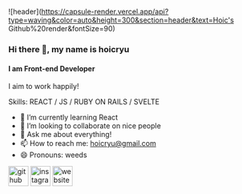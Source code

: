 ![header](https://capsule-render.vercel.app/api?type=waving&color=auto&height=300&section=header&text=Hoic's Github%20render&fontSize=90)

### Hi there 👋, my name is hoicryu
#### I am Front-end Developer

I aim to work happily!

Skills:  REACT / JS / RUBY ON RAILS / SVELTE

- 🌱 I’m currently learning React 
- 👯 I’m looking to collaborate on nice people 
- 💬 Ask me about everything! 
- 📫 How to reach me: hoicryu@gmail.com 
- 😄 Pronouns: weeds 


[<img src='https://cdn.jsdelivr.net/npm/simple-icons@3.0.1/icons/github.svg' alt='github' height='40'>](https://github.com/hoicryu)  [<img src='https://cdn.jsdelivr.net/npm/simple-icons@3.0.1/icons/instagram.svg' alt='instagram' height='40'>](https://www.instagram.com/hoic_ryu/)  [<img src='https://cdn.jsdelivr.net/npm/simple-icons@3.0.1/icons/icloud.svg' alt='website' height='40'>](https://velog.io/@hoicryu)  

